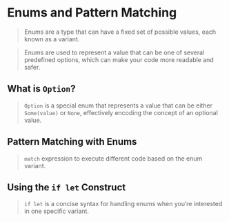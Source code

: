 # Enums and Pattern Matching
> Enums are a type that can have a fixed set of possible values, each known as a variant.

> Enums are used to represent a value that can be one of several predefined options, which can make your code more readable and safer.

## What is `Option`?
> `Option` is a special enum that represents a value that can be either `Some(value)` or `None`, effectively encoding the concept of an optional value.

## Pattern Matching with Enums
> `match` expression to execute different code based on the enum variant.
  
## Using the `if let` Construct
> `if let` is a concise syntax for handling enums when you’re interested in one specific variant.
